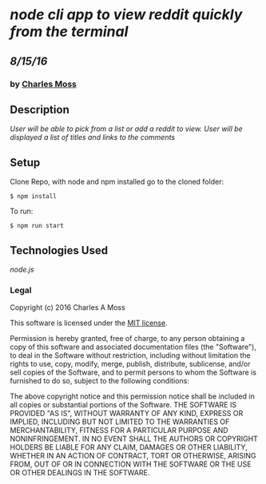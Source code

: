 # _node cli app to view reddit quickly from the terminal_
## _8/15/16_
### by [Charles Moss](https://twitter.com/CharlesMoss)

## Description
_User will be able to pick from a list or add a reddit to view. User will be displayed a list of titles and links to the comments_

## Setup
Clone Repo, with node and npm installed go to the cloned folder:

```
$ npm install
```

To run:

```
$ npm run start
```

## Technologies Used
_node.js_

### Legal
Copyright (c) 2016 Charles A Moss

This software is licensed under the [MIT license](https://en.wikipedia.org/wiki/MIT_License).

Permission is hereby granted, free of charge, to any person obtaining a copy of this software and associated documentation files (the "Software"), to deal in the Software without restriction, including without limitation the rights to use, copy, modify, merge, publish, distribute, sublicense, and/or sell copies of the Software, and to permit persons to whom the Software is furnished to do so, subject to the following conditions:

The above copyright notice and this permission notice shall be included in all copies or substantial portions of the Software.
THE SOFTWARE IS PROVIDED "AS IS", WITHOUT WARRANTY OF ANY KIND, EXPRESS OR IMPLIED, INCLUDING BUT NOT LIMITED TO THE WARRANTIES OF MERCHANTABILITY, FITNESS FOR A PARTICULAR PURPOSE AND NONINFRINGEMENT. IN NO EVENT SHALL THE AUTHORS OR COPYRIGHT HOLDERS BE LIABLE FOR ANY CLAIM, DAMAGES OR OTHER LIABILITY, WHETHER IN AN ACTION OF CONTRACT, TORT OR OTHERWISE, ARISING FROM, OUT OF OR IN CONNECTION WITH THE SOFTWARE OR THE USE OR OTHER DEALINGS IN THE SOFTWARE.
